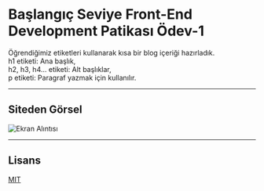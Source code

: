 # Başlangıç Seviye Front-End Development Patikası Ödev-1

Öğrendiğimiz etiketleri kullanarak kısa bir blog içeriği hazırladık.<br>
h1 etiketi: Ana başlık,<br>
h2, h3, h4... etiketi: Alt başlıklar,<br>
p etiketi: Paragraf yazmak için kullanılır.<br>

---------------------------------------------
## Siteden Görsel
![Ekran Alıntısı](https://github.com/user-attachments/assets/5c7395fc-fc0d-4a9c-bf3b-7444c0b4c5c7)

---------------------------------------------

## Lisans
[MIT](https://choosealicense.com/licenses/mit/)
